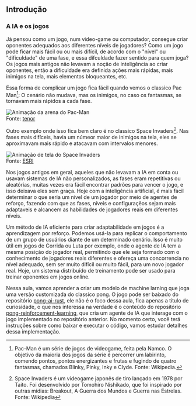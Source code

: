 ## Introdução

### A IA e os jogos

Já pensou como um jogo, num video-game ou computador, consegue criar oponentes adequados aos diferentes níveis de jogadores? Como um jogo pode ficar mais fácil ou ou mais difícil, de acordo com o "nível" ou "dificuldade" de uma fase, e essa difculdade fazer sentido para quem joga? Os jogos mais antigos não levavam a noção de inteligência ao criar oponentes, então a dificuldade era definida ações mais rápidas, mais inimigos na tela, mais elementos bloqueantes, etc.

Essa forma de complicar um jogo fica fácil quando vemos o classico Pac Man[^1]: O cenário não mudava, mas os inimigos, no caso os fantasmas, se tornavam mais rápidos a cada fase.

![Animação da arena do Pac-Man](https://c.tenor.com/Rf2-km-ODToAAAAC/pac-man-video-game.gif)  
Fonte: [tenor](https://tenor.com/view/pac-man-video-game-80s-gif-22223415)

Outro exemplo onde isso fica bem claro é no classico Space Invaders[^2]. Nas fases mais difíceis, havia um númeor maior de inimigos na tela, eles se aproximavam mais rápido e atacavam com intervalos menores.

![Animação de tela do Space Invaders](https://community.esri.com/t5/image/serverpage/image-id/4885i467C0BE0C2DA2708/image-size/large/is-moderation-mode/true?v=v2&px=999)  
Fonte: [ESRI](https://community.esri.com/t5/media/gallerypage/image-id/4885i467C0BE0C2DA2708)

Nos jogos antigos em geral, aqueles que não levavam a IA em conta ou usavam sistemas de IA não personalizados, as fases eram repetitivas ou aleatórias, muitas vezes era fácil encontrar padrões para vencer o jogo, e isso deixava eles sem graça. Hoje com a inteligência artificial, é mais fácil determinar o que seria um nível de um jogador por meio de agentes de reforço, fazendo com que as fases, níveis e configuraçẽos sejam mais adaptaveis e alcancem as habilidades de jogadores reais em diferentes níveis.

Um método de IA eficiente para criar adaptabilidade em jogos é a aprendizagem por reforço. Podemos usá-la para replicar o comportamento de um grupo de usuários diante de um determinado cenário. Isso é muito útil em jogos de Corrida ou Luta por exemplo, onde o agente de IA tem a mesma posição do jogador real, permitindo que ele seja formado com o conhecimento de jogadores reais diferentes e ofereça uma concorrencia no nível adequado, sem ser muito difícil ou muito fácil, para um novo jogador real. Hoje, um sistema distribuído de treinamento pode ser usado para treinar oponentes em jogos online.

Nessa aula, vamos aprender a criar um modelo de machine larning que joga uma versão customizada do classico pong. O jogo pode ser baixado do repositório [pong-ai-rust](https://github.com/andreclaudino/pong-ai-rust), ele não é o foco dessa aula, fica apenas a título de curiosidade, o que nos interessa na verdade é o conteúdo do repositório [pong-reinforcement-learning](https://github.com/andreclaudino/pong-reinforcement-learning), que cria um agente de IA que interage com o jogo implementado no repositório anterior. No momento certo, você terá instruções sobre como baixar e executar o código, vamos estudar detalhes dessa implementação.

[^1]: Pac-Man é um série de jogos de videogame, feita pela Namco. O objetivo da maioria dos jogos da série é percorrer um labirinto, comendo pontos, pontos energizantes e frutas e fugindo de quatro fantasmas, chamados Blinky, Pinky, Inky e Clyde. Fonte: Wikipedia.

[^2]: Space Invaders é um videogame japonês de tiro lançado em 1978 por Taito. Foi desenvolvido por Tomohiro Nishikado, que foi inspirado por outras mídias: Breakout, A Guerra dos Mundos e Guerra nas Estrelas. Fonte: Wikipedia